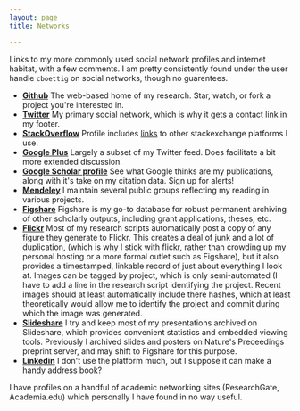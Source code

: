 ```yaml
---
layout: page
title: Networks

---
```



Links to my more commonly used social network profiles and internet habitat, with a few comments.  I am pretty consistently found under the user handle `cboettig` on social networks, though no guarentees.  

* __[<i class="icon-github"></i> Github](http://github.com/cboettig)__ The web-based home of my research.  Star, watch, or fork a project you're interested in.  
* __[<i class="icon-twitter"></i> Twitter](http://twitter.com/cboettig)__ My primary social network, which is why it gets a contact link in my footer.  
* __[<i class="icon-stackoverflow"></i> StackOverflow](http://stackoverflow.com/users/258662/carl)__ Profile includes [links](http://stackexchange.com/users/94826/cboettig?tab=accounts) to other stackexchange platforms I use.
* __[<i class="icon-google-plus-sign"></i> Google Plus](https://plus.google.com/112929796403983408632/about)__ Largely a subset of my Twitter feed. Does facilitate a bit more extended discussion.  
* __[Google Scholar profile](http://scholar.google.com/citations?hl=en&user=zj2rRtEAAAAJ)__ See what Google thinks are my publications, along with it's take on my citation data. Sign up for alerts! 
* __[Mendeley](http://www.mendeley.com/profiles/carl-boettiger/)__ I maintain several public groups reflecting my reading in various projects.
* __[Figshare](http://figshare.com/authors/Carl%20Boettiger/96387)__ Figshare is my go-to database for robust permanent archiving of other scholarly outputs, including grant applications, theses, etc.  
* __[Flickr](http://www.flickr.com/people/cboettig/)__ Most of my research scripts automatically post a copy of any figure they generate to Flickr.  This creates a deal of junk and a lot of duplication, (which is why I stick with flickr, rather than crowding up my personal hosting or a more formal outlet such as Figshare), but it also provides a timestamped, linkable record of just about everything I look at.  Images can be tagged by project, which is only semi-automated (I have to add a line in the research script identifying the project.  Recent images should at least automatically include there hashes, which at least theoretically would allow me to identify the project and commit during which the image was generated.  
* __[Slideshare](http://www.slideshare.net/cboettig)__ I try and keep most of my presentations archived on Slideshare, which provides convenient statistics and embedded viewing tools. Previously I archived slides and posters on Nature's Preceedings preprint server, and may shift to Figshare for this purpose.  
* __[<i class="icon-linkedin-sign"></i> Linkedin](http://www.linkedin.com/in/cboettig/)__ I don't use the platform much, but I suppose it can make a handy address book? 

I have profiles on a handful of academic networking sites (ResearchGate, Academia.edu) which personally I have found in no way useful. 

<!-- bibsonomy? Quora? -->
